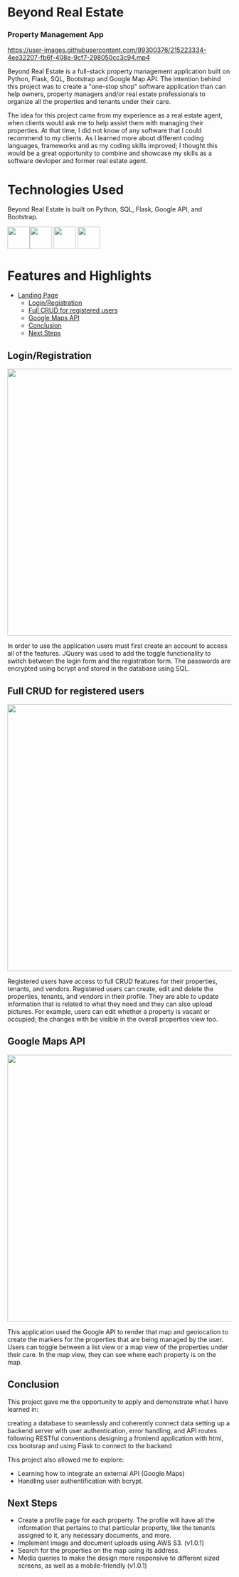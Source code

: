 # Beyond Real Estate
### Property Management App

https://user-images.githubusercontent.com/99300376/215223334-4ee32207-fb6f-408e-9cf7-298050cc3c94.mp4

Beyond Real Estate is a full-stack property management application built on Python, Flask, SQL, Bootstrap and Google Map API. The intention behind this project was to create a "one-stop shop" software application than can help owners, property managers and/or real estate professionals to organize all the properties and tenants under their care.

The idea for this project came from my experience as a real estate agent, when clients would ask me to help assist them with managing their properties. At that time, I did not know of any software that I could recommend to my clients. As I learned more about different coding languages, frameworks and as my coding skills improved; I thought this would be a great opportunity to combine and showcase my skills as a software devloper and former real estate agent.

# Technologies Used
Beyond Real Estate is built on Python, SQL, Flask, Google API, and Bootstrap. 

<img src='https://user-images.githubusercontent.com/99300376/215221527-05afec60-aa4d-4f0f-8109-215eaa4d6326.png' width='50'/><img src='https://user-images.githubusercontent.com/99300376/215221547-85726751-cc34-4aa6-9ad4-3696d2b55d06.png' width='50'/>
<img src='https://user-images.githubusercontent.com/99300376/215221562-5a3ed772-2f0c-4e80-8abe-85d466f2506f.png' width='50'/>
<img src='https://user-images.githubusercontent.com/99300376/215221599-13fefde9-6ced-4805-a8c4-47b3992fe92b.png' width='50'/>

# Features and Highlights

* [Landing Page](#examples)
  - [Login/Registration](#Login/Registration)
  - [Full CRUD for registered users](#FullCRUDforregisteredusers)
  - [Google Maps API](#GoogleMapsApi)
  - [Conclusion](#Conclusion)
  - [Next Steps](#nextSteps)

<a name='Login/Registration'></a>
## Login/Registration
<img src='https://videoapi-muybridge.vimeocdn.com/animated-thumbnails/image/f7e577ad-d4df-4ca0-b6c8-39ce044a65b6.gif?ClientID=vimeo-core-prod&Date=1674861993&Signature=4bf2db069af27bf73da15b1352a5ee2cdea1a278' width='600'/>

In order to use the application users must first create an account to access all of the features. JQuery was used to add the toggle functionality to switch between the login form and the registration form. The passwords are encrypted using bcrypt and stored in the database using SQL.  

<a name='FullCRUDforregisteredusers'></a>
## Full CRUD for registered users
<img src='https://videoapi-muybridge.vimeocdn.com/animated-thumbnails/image/015e0075-c9ce-4371-b785-a24e04cbcb16.gif?ClientID=vimeo-core-prod&Date=1674862329&Signature=12a8a5d97042c28e08853914b31b6117f85d05bb' width='600'/>

Registered users have access to full CRUD features for their properties, tenants, and vendors. Registered users can create, edit and delete the properties, tenants, and vendors in their profile. They are able to update information that is related to what they need and they can also upload pictures. For example, users can edit whether a property is vacant or occupied; the changes with be visible in the overall properties view too.

<a name='GoogleMapsApi'></a>
## Google Maps API
<img src='https://videoapi-muybridge.vimeocdn.com/animated-thumbnails/image/ea307459-4e25-4769-8e3a-46c1ec8e54d1.gif?ClientID=vimeo-core-prod&Date=1674862149&Signature=820e436ad0395b1f3d287b9171b2e3c6fcbe6abd' width='600' />

This application used the Google API to render that map and geolocation to create the markers for the properties that are being managed by the user. Users can toggle between a list view or a map view of the properties under their care. In the map view, they can see where each property is on the map.

<a name='Conclusion'></a>
## Conclusion

This project gave me the opportunity to apply and demonstrate what I have learned in:

creating a database to seamlessly and coherently connect data
setting up a backend server with user authentication, error handling, and API routes following RESTful conventions
designing a frontend application with html, css bootsrap and using Flask to connect to the backend

This project also allowed me to explore:
- Learning how to integrate an external API (Google Maps) 
- Handling user authentification with bcrypt.

<a name='nextSteps'></a>
## Next Steps

- Create a profile page for each property. The profile will have all the information that pertains to that particular property, like the tenants assigned to it, any necessary documents, and more. 
- Implement image and document uploads using AWS S3. (v1.0.1)
- Search for the properties on the map using its address. 
- Media queries to make the design more responsive to different sized screens, as well as a mobile-friendly (v1.0.1)

